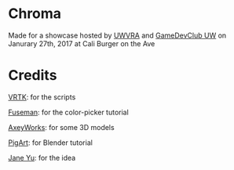 # Chroma
Made for a showcase hosted by [UWVRA](https://www.facebook.com/groups/uwvra) and [GameDevClub UW](https://www.facebook.com/groups/uwgamedevc/) on Janurary 27th, 2017 at Cali Burger on the Ave

# Credits
[VRTK](https://github.com/thestonefox/VRTK): for the scripts 

[Fuseman](https://www.youtube.com/watch?v=wysIsMEQ3_Y): for the color-picker tutorial

[AxeyWorks](https://www.assetstore.unity3d.com/en/#!/content/58821): for some 3D models

[PigArt](https://www.youtube.com/watch?v=rtO9maU709k): for Blender tutorial

[Jane Yu](http://janejyu.com/): for the idea